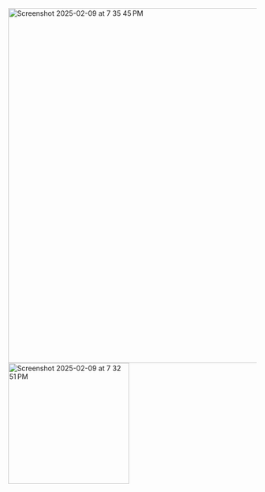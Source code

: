 <img width="719" alt="Screenshot 2025-02-09 at 7 35 45 PM" src="https://github.com/user-attachments/assets/7b9ee664-cd5e-4037-96f6-7cb067da9519" />



<img width="245" alt="Screenshot 2025-02-09 at 7 32 51 PM" src="https://github.com/user-attachments/assets/0b673195-eada-46e4-9644-b35a6064bd1c" />
